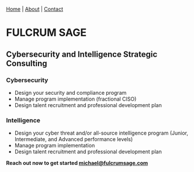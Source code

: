 [Home](index.md) | [About](About.md) | [Contact](contact.md)

# FULCRUM SAGE
## Cybersecurity and Intelligence Strategic Consulting

### Cybersecurity

* Design your security and compliance program
* Manage program implementation (fractional CISO)
* Design talent recruitment and professional development plan

### Intelligence

* Design your cyber threat and/or all-source intelligence program (Junior, Intermediate, and Advanced performance levels)
* Manage program implementation
* Design talent recruitment and professional development plan

**Reach out now to get started <michael@fulcrumsage.com>**
